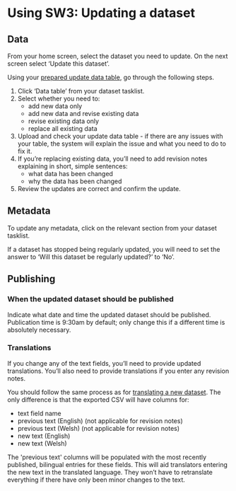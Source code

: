 # Using SW3: Updating a dataset

## Data

From your home screen, select the dataset you need to update. On the next screen select ‘Update this dataset’.

Using your [prepared update data table](Data-preparation-‐-Updating-datasets), go through the following steps.

1. Click ‘Data table’ from your dataset tasklist.
1. Select whether you need to:
   - add new data only
   - add new data and revise existing data
   - revise existing data only
   - replace all existing data
1. Upload and check your update data table - if there are any issues with your table, the system will explain the issue and what you need to do to fix it.
1. If you’re replacing existing data, you’ll need to add revision notes explaining in short, simple sentences:
   - what data has been changed
   - why the data has been changed
1. Review the updates are correct and confirm the update.

## Metadata

To update any metadata, click on the relevant section from your dataset tasklist.

If a dataset has stopped being regularly updated, you will need to set the answer to ‘Will this dataset be regularly updated?’ to ‘No’.

## Publishing

### When the updated dataset should be published

Indicate what date and time the updated dataset should be published. Publication time is 9:30am by default; only change this if a different time is absolutely necessary.

### Translations

If you change any of the text fields, you’ll need to provide updated translations. You’ll also need to provide translations if you enter any revision notes.

You should follow the same process as for [translating a new dataset](Using-SW3---Creating-a-new-dataset#guidance-translations). The only difference is that the exported CSV will have columns for:

- text field name
- previous text (English) (not applicable for revision notes)
- previous text (Welsh) (not applicable for revision notes)
- new text (English)
- new text (Welsh)

The 'previous text' columns will be populated with the most recently published, bilingual entries for these fields. This will aid translators entering the new text in the translated language. They won’t have to retranslate everything if there have only been minor changes to the text.
